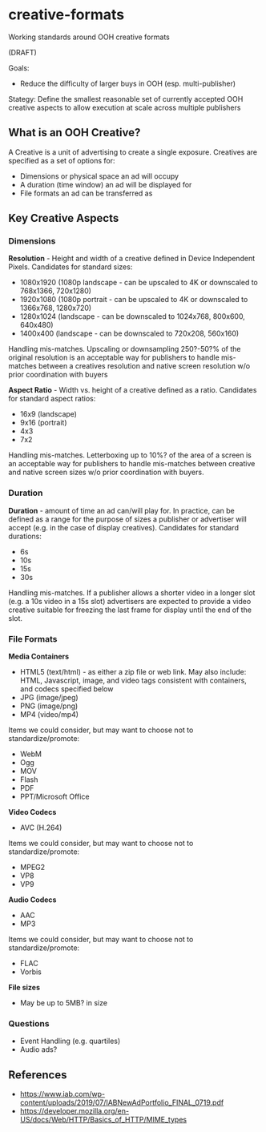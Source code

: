 # creative-formats
Working standards around OOH creative formats

(DRAFT)

Goals:
* Reduce the difficulty of larger buys in OOH (esp. multi-publisher)

Stategy: Define the smallest reasonable set of currently accepted OOH creative aspects to allow execution at scale across multiple publishers

## What is an OOH Creative?

A Creative is a unit of advertising to create a single exposure. Creatives are specified as a set of options for:

* Dimensions or physical space an ad will occupy
* A duration (time window) an ad will be displayed for
* File formats an ad can be transferred as

## Key Creative Aspects

### Dimensions

**Resolution** - Height and width of a creative defined in Device Independent Pixels. Candidates for standard sizes:

* 1080x1920 (1080p landscape - can be upscaled to 4K or downscaled to 768x1366, 720x1280)
* 1920x1080 (1080p portrait - can be upscaled to 4K or downscaled to 1366x768, 1280x720)
* 1280x1024 (landscape - can be downscaled to 1024x768, 800x600, 640x480)
* 1400x400 (landscape - can be downscaled to 720x208, 560x160)

Handling mis-matches. Upscaling or downsampling 250?-50?% of the original resolution is an acceptable way for publishers to handle mis-matches between a creatives resolution and native screen resolution w/o prior coordination with buyers

**Aspect Ratio** - Width vs. height of a creative defined as a ratio. Candidates for standard aspect ratios:

* 16x9 (landscape)
* 9x16 (portrait)
* 4x3
* 7x2

Handling mis-matches. Letterboxing up to 10%? of the area of a screen is an acceptable way for publishers to handle mis-matches between creative and native screen sizes w/o prior coordination with buyers.

### Duration

**Duration** - amount of time an ad can/will play for. In practice, can be defined as a range for the purpose of sizes a publisher or advertiser will accept (e.g. in the case of display creatives). Candidates for standard durations:

* 6s
* 10s
* 15s
* 30s

Handling mis-matches. If a publisher allows a shorter video in a longer slot (e.g. a 10s video in a 15s slot) advertisers are expected to provide a video creative suitable for freezing the last frame for display until the end of the slot.

### File Formats

**Media Containers** 

* HTML5 (text/html) - as either a zip file or web link. May also include: HTML, Javascript, image, and video tags consistent with containers, and codecs specified below
* JPG (image/jpeg)
* PNG (image/png)
* MP4 (video/mp4)

Items we could consider, but may want to choose not to standardize/promote:
* WebM
* Ogg
* MOV
* Flash
* PDF
* PPT/Microsoft Office

**Video Codecs**

* AVC (H.264)

Items we could consider, but may want to choose not to standardize/promote:

* MPEG2
* VP8
* VP9

**Audio Codecs**

* AAC
* MP3

Items we could consider, but may want to choose not to standardize/promote:

* FLAC
* Vorbis

**File sizes**

* May be up to 5MB? in size

### Questions

* Event Handling (e.g. quartiles)
* Audio ads?

## References

* https://www.iab.com/wp-content/uploads/2019/07/IABNewAdPortfolio_FINAL_0719.pdf
* https://developer.mozilla.org/en-US/docs/Web/HTTP/Basics_of_HTTP/MIME_types
